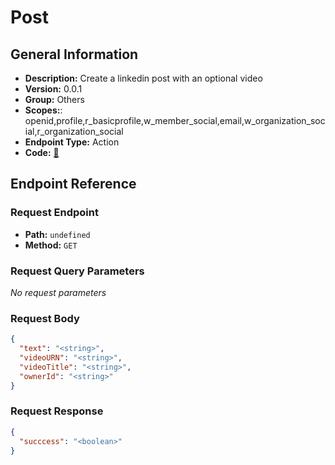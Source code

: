 # Post

## General Information

- **Description:** Create a linkedin post with an optional video
- **Version:** 0.0.1
- **Group:** Others
- **Scopes:**: openid,profile,r_basicprofile,w_member_social,email,w_organization_social,r_organization_social
- **Endpoint Type:** Action
- **Code:** [🔗](https://github.com/NangoHQ/integration-templates/tree/main/integrations/linkedin/actions/post.ts)

## Endpoint Reference

### Request Endpoint

- **Path:** `undefined`
- **Method:** `GET`

### Request Query Parameters

_No request parameters_

### Request Body

```json
{
  "text": "<string>",
  "videoURN": "<string>",
  "videoTitle": "<string>",
  "ownerId": "<string>"
}
```

### Request Response

```json
{
  "succcess": "<boolean>"
}
```
